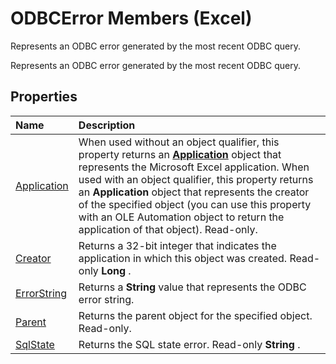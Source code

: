 
# ODBCError Members (Excel)
Represents an ODBC error generated by the most recent ODBC query.

Represents an ODBC error generated by the most recent ODBC query.


## Properties



|**Name**|**Description**|
|:-----|:-----|
|[Application](b89dce82-77cc-deec-1ee4-cfe4db4bf785.md)|When used without an object qualifier, this property returns an  **[Application](19b73597-5cf9-4f56-8227-b5211f657f6f.md)** object that represents the Microsoft Excel application. When used with an object qualifier, this property returns an **Application** object that represents the creator of the specified object (you can use this property with an OLE Automation object to return the application of that object). Read-only.|
|[Creator](0c565d02-2e5e-e997-f3ea-0775121eb545.md)|Returns a 32-bit integer that indicates the application in which this object was created. Read-only  **Long** .|
|[ErrorString](8d7a5e14-459a-963f-e3a4-696ec1b43d21.md)|Returns a  **String** value that represents the ODBC error string.|
|[Parent](9796e5dc-560f-63c9-7b54-8460ffed9299.md)|Returns the parent object for the specified object. Read-only.|
|[SqlState](772a4e82-e661-5568-5fea-49a2925cb156.md)|Returns the SQL state error. Read-only  **String** .|
